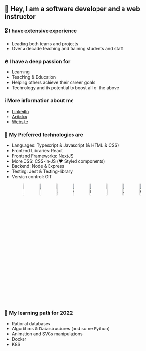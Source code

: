 ## 👋 Hey, I am a software developer and a web instructor

### 🎖️ I have extensive experience 

- Leading both teams and projects
- Over a decade teaching and training students and staff

### 🔥 I have a deep passion for 

- Learning
- Teaching & Education
- Helping others achieve their career goals
- Technology and its potential to boost all of the above

### ℹ️ More information about me

- [LinkedIn](https://www.linkedin.com/in/david-rajcher/)
- [Articles](https://david-l-r.medium.com/)
- [Website](https://davidrajcher.com)

### 🤖 My Preferred technologies are

- Languages: Typescript & Javascript (& HTML & CSS)
- Frontend Libraries: React
- Frontend Frameworks: NextJS
- More CSS: CSS-in-JS (❤️ Styled components)
- Backend: Node & Express
- Testing: Jest & Testing-library
- Version control: GIT

<p align="center">
    <img src="https://user-images.githubusercontent.com/31222514/149813755-3f74a208-1e4c-4d81-b848-1d4f1a18b969.png" width="10%" alt="React logo">
    <img src="https://user-images.githubusercontent.com/31222514/149813300-65804694-d3ea-4e31-955d-dbc47229a82d.png" width="10%" alt="Typescript logo">
  <img src="https://user-images.githubusercontent.com/31222514/149812547-405716a0-b974-4da4-b749-f2b4a8adc1d8.png" width="10%" alt="Javascript logo">
  <img src="https://user-images.githubusercontent.com/31222514/149813532-e214a55c-9b91-4b71-bb17-0dcf18903f7a.png" width="10%" alt="CSS logo">
  <img src="https://user-images.githubusercontent.com/31222514/149814154-3de042e2-bccf-4f0e-8d0e-98a2dbcae7c0.png" width="10%" alt="HTML logo">
  <img src="https://user-images.githubusercontent.com/31222514/149943049-95f0909a-9c2b-4fae-bd04-647d531dd10d.png" width="10%" alt="NODE logo">
  <img src="https://user-images.githubusercontent.com/31222514/149814008-745c7736-7881-41b9-bc0b-3b9a7c9ab087.png" width="10%" alt="Jest logo">
  <img src="https://user-images.githubusercontent.com/31222514/149814004-a3a2bf91-a257-4d1c-bdff-e1079a524359.png" width="10%" alt="GIT logo">
</p>

### 🔭 My learning path for 2022

- Rational databases
- Algorithms & Data structures (and some Python)
- Animation and SVGs manipulations
- Docker 
- K8S
